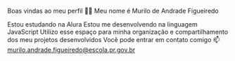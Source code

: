 Boas vindas ao meu perfil 💙💙
Meu nome é Murilo de Andrade Figueiredo

Estou estudando na Alura
Estou me desenvolvendo na linguagem JavaScript
Utilizo esse espaço para minha organização e compartilhamento dos meu projetos desenvolvidos
Você pode entrar em contato comigo 📫
murilo.andrade.figueiredo@escola.pr.gov.br
